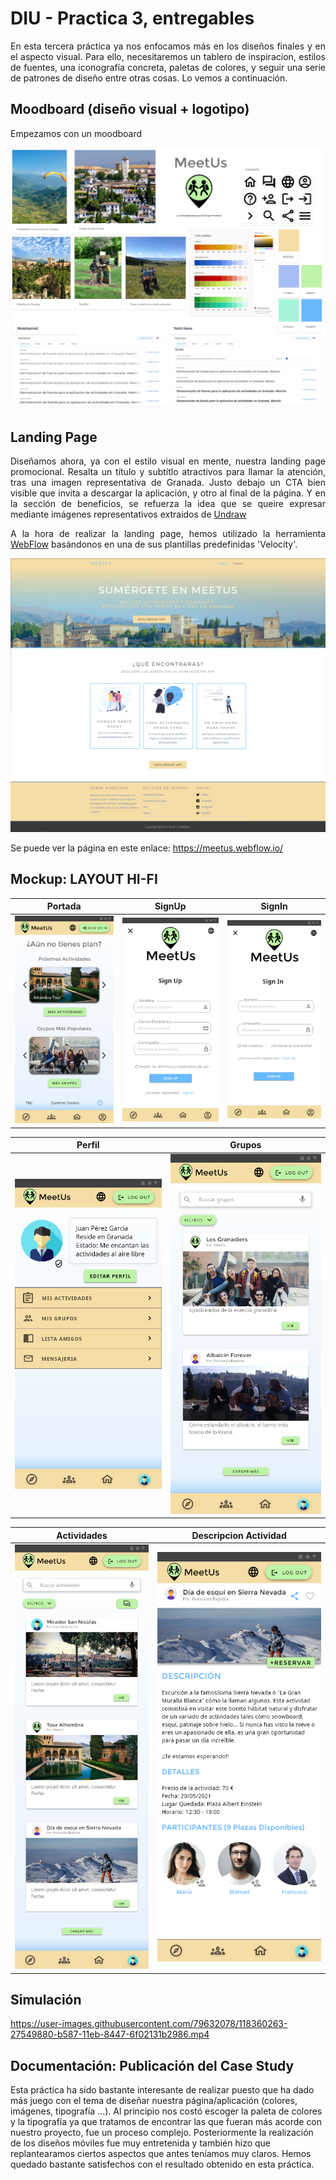 # DIU - Practica 3, entregables
<p align="justify"> En esta tercera práctica ya nos enfocamos más en los diseños finales y en el aspecto visual. Para ello, necesitaremos un tablero de inspiracion, estilos de fuentes, una iconografía concreta, paletas de colores, y seguir una serie de patrones de diseño entre otras cosas. Lo vemos a continuación. </p> 


## Moodboard (diseño visual + logotipo)   
<p align="justify"> Empezamos con un moodboard </p> 

![Moodboard](Imagenes/moodboard.PNG)


## Landing Page
<p align="justify"> Diseñamos ahora, ya con el estilo visual en mente, nuestra landing page promocional. Resalta un título y subtítlo atractivos para llamar la atención, tras una imagen representativa de Granada. Justo debajo un CTA bien visible que invita a descargar la aplicación, y otro al final de la página. Y en la sección de beneficios, se refuerza la idea que se queire expresar mediante imágenes representativos extraidos de <a href="https://undraw.co/" target="_blank">Undraw</a> </p>

<p align="justify"> A la hora de realizar la landing page, hemos utilizado la herramienta <a href="https://webflow.com/" target="_blank">WebFlow</a> basándonos en una de sus plantillas predefinidas 'Velocity'.</p>  

![Landing_Page](Imagenes/landing_page.png)

Se puede ver la página en este enlace:
https://meetus.webflow.io/


## Mockup: LAYOUT HI-FI

|  Portada | SignUp |  SignIn |
|---|---|---|
| ![](Imagenes/Portada.png)  | ![](Imagenes/SignUp.png)  | ![](Imagenes/SignIn.png)  |

| Perfil | Grupos | 
|---|---|
| ![](Imagenes/Perfil.png)  | ![](Imagenes/Grupos.png)  | 

| Actividades | Descripcion Actividad |
|---|---|
| ![](Imagenes/Actividades.png)  | ![](Imagenes/DescripcionActividad.png)  |

## Simulación


https://user-images.githubusercontent.com/79632078/118360263-27549880-b587-11eb-8447-6f02131b2986.mp4



## Documentación: Publicación del Case Study

Esta práctica ha sido bastante interesante de realizar puesto que ha dado más juego con el tema de diseñar nuestra página/aplicación (colores, imágenes, tipografía ...). Al principio nos costó escoger la paleta de colores y la tipografía ya que tratamos de encontrar las que fueran más acorde con nuestro proyecto, fue un proceso complejo. Posteriormente la realización de los diseños móviles fue muy entretenida y también hizo que replantearamos ciertos aspectos que antes teníamos muy claros. Hemos quedado bastante satisfechos con el resultado obtenido en esta práctica.                         
 
